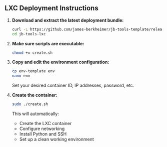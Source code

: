 ## LXC Deployment Instructions

1. **Download and extract the latest deployment bundle:**

   ```bash
   curl -L https://github.com/james-berkheimer/jb-tools-template/releases/latest/download/jb-tools-lxc.tar.gz | tar xz
   cd jb-tools-lxc
   ```

2. **Make sure scripts are executable:**

   ```bash
   chmod +x create.sh
   ```

3. **Copy and edit the environment configuration:**

   ```bash
   cp env-template env
   nano env
   ```

   Set your desired container ID, IP addresses, password, etc.

4. **Create the container:**

   ```bash
   sudo ./create.sh
   ```

   This will automatically:

   - Create the LXC container
   - Configure networking
   - Install Python and SSH
   - Set up a clean working environment
